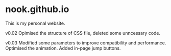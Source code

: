 # nook.github.io

This is my personal website.

v0.02 Opimised the structure of CSS file, deleted some unncessary code.

v0.03 Modified some parameters to improve compatibility and performance. Optimised the animation.
Added in-page jump buttons.
